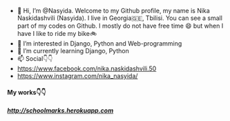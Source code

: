 - 👋 Hi, I’m @Nasyida. Welcome to my Github profile, my name is Nika Naskidashvili (Nasyida). I live in Georgia🇬🇪, Tbilisi. You can see a small part of my codes on Github. I mostly do not have free time 😄 but when I have I like to ride my bike🚲 
- 👀 I’m interested in Django, Python and Web-programming
- 🐍 I’m currently learning Django, Python
- 📫 Social👇👇
- https://www.facebook.com/nika.naskidashvili.50
- https://www.instagram.com/nika_nasyida/
  
#### My works👇👇
##### http://schoolmarks.herokuapp.com


<!---
Nasyida/Nasyida is a ✨ special ✨ repository because its `README.md` (this file) appears on your GitHub profile.
You can click the Preview link to take a look at your changes.
--->
